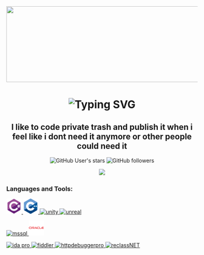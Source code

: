 <div id="header" align="center">
  <img src="https://i.pinimg.com/originals/bf/00/b0/bf00b0d54d1ebe48733566c1539fcbb7.gif" height="200" width="1000"/>
</div>

<h1 align="center"><a><img src="https://readme-typing-svg.herokuapp.com?font=DotGothic16&size=30&color=B3B3B3&center=true&vCenter=true&width=435&lines=%E3%80%A9+Hi%2C+im+Saya+%E3%80%A9;%E3%80%A9+Your+Opinion%3F+%E3%80%A9;%E3%80%A9+I+dont+care.+%E3%80%A9" alt="Typing SVG" /></a></h1>
<h2 align="center">I like to code private trash and publish it when i feel like i dont need it anymore or other people could need it</h3>
<p align="center"> <img alt="GitHub User's stars" src="https://img.shields.io/github/stars/saya-de?color=purple&label=Overall-Stars&style=flat"> <img alt="GitHub followers" src="https://img.shields.io/github/followers/saya-de?color=purple&style=flat"> </h2>
  
<p align="center">
 <a href="https://discord.com/users/383667383547723777" target="_blank"><img src="https://discord.c99.nl/widget/theme-4/383667383547723777.png"> </a> </p>


<h3 align="left">Languages and Tools:</h3>
<p align="left"> <a href="https://www.w3schools.com/cs/" target="_blank" rel="noreferrer"> <img src="https://raw.githubusercontent.com/devicons/devicon/master/icons/csharp/csharp-original.svg" alt="csharp" width="40" height="40"/> </a> <a href="https://www.w3schools.com/cpp/" target="_blank" rel="noreferrer"> <img src="https://raw.githubusercontent.com/devicons/devicon/master/icons/cplusplus/cplusplus-original.svg" alt="cplusplus" width="40" height="40"/> </a> <a href="https://unity.com/" target="_blank" rel="noreferrer"> <img src="https://www.vectorlogo.zone/logos/unity3d/unity3d-icon.svg" alt="unity" width="40" height="40"/> </a> <a href="https://unrealengine.com/" target="_blank" rel="noreferrer"> <img src="https://raw.githubusercontent.com/kenangundogan/fontisto/036b7eca71aab1bef8e6a0518f7329f13ed62f6b/icons/svg/brand/unreal-engine.svg" alt="unreal" width="40" height="40"/> </a>
 
<a href="https://www.microsoft.com/en-us/sql-server" target="_blank" rel="noreferrer"> <img src="https://silk.us/wp-content/uploads/2021/03/sql-server-logo-white.png" alt="mssql" width="50" height="40"/> </a> <a href="https://www.oracle.com/" target="_blank" rel="noreferrer"> <img src="https://raw.githubusercontent.com/devicons/devicon/master/icons/oracle/oracle-original.svg" alt="oracle" width="40" height="40"/> </a>
 
<a href="https://hex-rays.com/ida-pro/" target="_blank" rel="noreferrer"> <img src="https://static.wixstatic.com/media/6a4a49_76094687779646fcb48f8863e9119f47~mv2.png/v1/fit/w_170%2Ch_209%2Cal_c/file.png" alt="ida pro" width="35" height="40"/> </a> <a href="https://www.telerik.com/fiddler" target="_blank" rel="noreferrer"> <img src="https://img.netzwelt.de/picture/original/2020/10/fiddler-logo-287683.png" alt="fiddler" width="40" height="40"/> </a> <a href="https://www.httpdebugger.com" target="_blank" rel="noreferrer"> <img src="https://www.httpdebugger.com/content/n/images/logo-dark.png" alt="httpdebuggerpro" width="120" height="40"/> </a> <a href="https://github.com/ReClassNET/ReClass.NET" target="_blank" rel="noreferrer"> <img src="https://avatars.githubusercontent.com/u/36203059?s=280&v=4" alt="reclassNET" width="40" height="40"/> </a> </p> </p>



